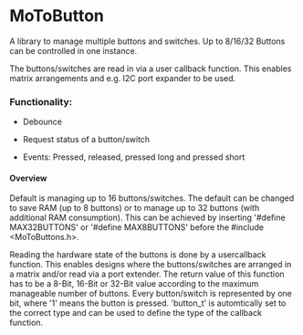 # MoToButton
 
A library to manage multiple buttons and switches. Up to 8/16/32 Buttons can be controlled in one instance.

The buttons/switches are read in via a user callback function. This enables matrix arrangements and e.g. I2C port expander to be used.

### Functionality:

- Debounce

- Request status of a button/switch

- Events: Pressed, released, pressed long and pressed short
  
#### Overview
 Default is managing up to 16 buttons/switches.
 The default can be changed to save RAM (up to 8 buttons) or to manage up to 32 buttons (with additional RAM consumption). 
 This can be achieved by inserting '#define MAX32BUTTONS' or '#define MAX8BUTTONS'  before the #include <MoToButtons.h>.
  
Reading the hardware state of the buttons is done by a usercallback function. 
This enables designs where the buttons/switches are arranged in a matrix and/or read via a port extender.
The return value of this function has to be a 8-Bit, 16-Bit or 32-Bit value according to the maximum manageable 
number of buttons. Every button/switch is represented by one bit, where '1' means the button is pressed.
'button_t' is automtically set to the correct type and can be used to define the type of the callback function.
